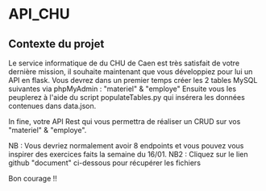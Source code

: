 # API_CHU

## Contexte du projet

Le service informatique de du CHU de Caen est très satisfait de votre dernière mission, il souhaite maintenant que vous développiez pour lui un API en flask.
Vous devrez dans un premier temps créer les 2 tables MySQL suivantes via phpMyAdmin : "materiel" & "employe"
Ensuite vous les peuplerez à l'aide du script populateTables.py qui insérera les données contenues dans data.json.

In fine, votre API Rest qui vous permettra de réaliser un CRUD sur vos  "materiel" & "employe".

NB : Vous devriez normalement avoir 8 endpoints et vous pouvez vous inspirer des exercices faits la semaine du 16/01.
NB2 : Cliquez sur le lien github "document" ci-dessous pour récupérer les fichiers

Bon courage !!
